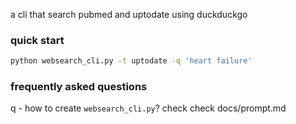 a cli that search pubmed and uptodate using duckduckgo

### quick start

```bash
python websearch_cli.py -t uptodate -q 'heart failure'
```

### frequently asked questions
q - how to create `websearch_cli.py`? check check docs/prompt.md
